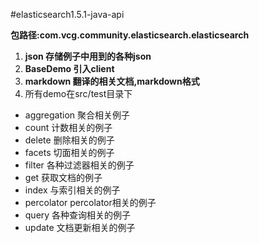 #elasticsearch1.5.1-java-api

**包路径:com.vcg.community.elasticsearch.elasticsearch**

1.  **json 存储例子中用到的各种json**
 2. **BaseDemo  引入client**
 2. **markdown 翻译的相关文档,markdown格式**
 4. 所有demo在src/test目录下

 - aggregation 
 聚合相关例子
 - count 
 计数相关的例子
 - delete 
 删除相关的例子
 - facets
 切面相关的例子
 - filter
  各种过滤器相关的例子
 - get
  获取文档的例子
  - index
    与索引相关的例子
 - percolator
  percolator相关的例子
 - query
  各种查询相关的例子
 - update
  文档更新相关的例子
  
  
 

